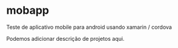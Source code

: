 # mobapp
Teste de aplicativo mobile para android usando xamarin / cordova

Podemos adicionar descrição de projetos aqui.

